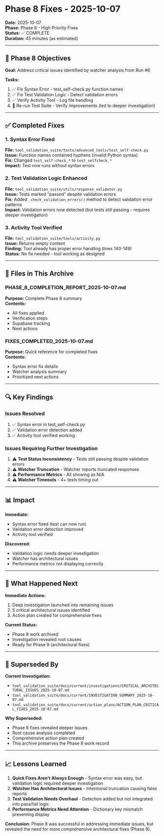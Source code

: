 # Phase 8 Fixes - 2025-10-07

**Date:** 2025-10-07  
**Phase:** Phase 8 - High Priority Fixes  
**Status:** ✅ COMPLETE  
**Duration:** 45 minutes (as estimated)

---

## 🎯 Phase 8 Objectives

**Goal:** Address critical issues identified by watcher analysis from Run #6

**Tasks:**
1. ✅ Fix Syntax Error - test_self-check.py function names
2. ✅ Fix Test Validation Logic - Detect validation errors
3. ✅ Verify Activity Tool - Log file handling
4. 🔄 Re-run Test Suite - Verify improvements (led to deeper investigation)

---

## ✅ Completed Fixes

### 1. Syntax Error Fixed
**File:** `tool_validation_suite/tests/advanced_tools/test_self-check.py`  
**Issue:** Function names contained hyphens (invalid Python syntax)  
**Fix:** Changed `test_self-check_*` to `test_selfcheck_*`  
**Impact:** Test now runs without syntax errors

### 2. Test Validation Logic Enhanced
**File:** `tool_validation_suite/utils/response_validator.py`  
**Issue:** Tests marked "passed" despite validation errors  
**Fix:** Added `_check_validation_errors()` method to detect validation error patterns  
**Impact:** Validation errors now detected (but tests still passing - requires deeper investigation)

### 3. Activity Tool Verified
**File:** `tool_validation_suite/tools/activity.py`  
**Issue:** Returns empty content  
**Finding:** Tool already has proper error handling (lines 140-149)  
**Status:** No fix needed - tool working as designed

---

## 📁 Files in This Archive

### PHASE_8_COMPLETION_REPORT_2025-10-07.md
**Purpose:** Complete Phase 8 summary  
**Contents:**
- All fixes applied
- Verification steps
- Supabase tracking
- Next actions

### FIXES_COMPLETED_2025-10-07.md
**Purpose:** Quick reference for completed fixes  
**Contents:**
- Syntax error fix details
- Watcher analysis summary
- Prioritized next actions

---

## 🔍 Key Findings

### Issues Resolved
1. ✅ Syntax error in test_self-check.py
2. ✅ Validation error detection added
3. ✅ Activity tool verified working

### Issues Requiring Further Investigation
1. ⚠️ **Test Status Inconsistency** - Tests still passing despite validation errors
2. ⚠️ **Watcher Truncation** - Watcher reports truncated responses
3. ⚠️ **Performance Metrics** - All showing as N/A
4. ⚠️ **Watcher Timeouts** - 4+ tests timing out

---

## 📊 Impact

**Immediate:**
- Syntax error fixed (test can now run)
- Validation error detection improved
- Activity tool verified

**Discovered:**
- Validation logic needs deeper investigation
- Watcher has architectural issues
- Performance metrics not displaying correctly

---

## 🔗 What Happened Next

**Immediate Actions:**
1. Deep investigation launched into remaining issues
2. 5 critical architectural issues identified
3. Action plan created for comprehensive fixes

**Current Status:**
- Phase 8 work archived
- Investigation revealed root causes
- Ready for Phase 9 (architectural fixes)

---

## 🎯 Superseded By

**Current Investigation:**
- `tool_validation_suite/docs/current/investigations/CRITICAL_ARCHITECTURAL_ISSUES_2025-10-07.md`
- `tool_validation_suite/docs/current/INVESTIGATION_SUMMARY_2025-10-07.md`
- `tool_validation_suite/docs/current/action_plans/ACTION_PLAN_CRITICAL_FIXES_2025-10-07.md`

**Why Superseded:**
- Phase 8 fixes revealed deeper issues
- Root cause analysis completed
- Comprehensive action plan created
- This archive preserves the Phase 8 work record

---

## 📈 Lessons Learned

1. **Quick Fixes Aren't Always Enough** - Syntax error was easy, but validation logic required deeper investigation
2. **Watcher Has Architectural Issues** - Intentional truncation causing false reports
3. **Test Validation Needs Overhaul** - Detection added but not integrated into pass/fail logic
4. **Performance Metrics Need Attention** - Dictionary key mismatch preventing display

**Conclusion:** Phase 8 was successful in addressing immediate issues, but revealed the need for more comprehensive architectural fixes (Phase 9).

